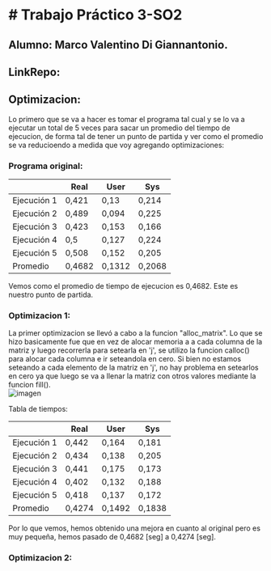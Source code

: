 # # Trabajo Práctico 3-SO2

## Alumno: Marco Valentino Di Giannantonio.
## LinkRepo: 

## Optimizacion: 
Lo primero que se va a hacer es tomar el programa tal cual y se lo va a ejecutar un total de 5 veces para sacar un promedio del tiempo de ejecucion, de forma tal de tener un punto de partida y ver como el promedio se va reducioendo a medida que voy agregando optimizaciones:<br>

### Programa original:

|            | Real    | User    | Sys     |
|------------|---------|---------|---------|
| Ejecución 1| 0,421   | 0,13    | 0,214   |
| Ejecución 2| 0,489   | 0,094   | 0,225   |
| Ejecución 3| 0,423   | 0,153   | 0,166   |
| Ejecución 4| 0,5     | 0,127   | 0,224   |
| Ejecución 5| 0,508   | 0,152   | 0,205   |
| Promedio   | 0,4682  | 0,1312  | 0,2068  |

Vemos como el promedio de tiempo de ejecucion es 0,4682. Este es nuestro punto de partida.<br>

### Optimizacion 1:
La primer optimizacion se llevó a cabo a la funcion "alloc_matrix". Lo que se hizo basicamente fue que en vez de alocar memoria a a cada columna de la matriz y luego recorrerla para setearla en 'j', se utilizo la funcion calloc() para alocar cada columna e ir seteandola en cero. Si bien no estamos seteando a cada elemento de la matriz en 'j', no hay problema en setearlos en cero ya que luego se va a llenar la matriz con otros valores mediante la funcion fill().<br> 
![imagen](https://user-images.githubusercontent.com/88598932/233863377-6d519144-c725-4cae-a9bf-9ae1a5ad9a55.png)

Tabla de tiempos:

|            | Real    | User    | Sys     |
|------------|---------|---------|---------|
| Ejecución 1| 0,442   | 0,164   | 0,181   |
| Ejecución 2| 0,434   | 0,138   | 0,205   |
| Ejecución 3| 0,441   | 0,175   | 0,173   |
| Ejecución 4| 0,402   | 0,132   | 0,188   |
| Ejecución 5| 0,418   | 0,137   | 0,172   |
| Promedio   | 0,4274  | 0,1492  | 0,1838  |

Por lo que vemos, hemos obtenido una mejora en cuanto al original pero es muy pequeña, hemos pasado de 0,4682 [seg] a 0,4274 [seg].

### Optimizacion 2:
